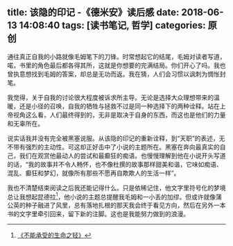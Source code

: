 title: 该隐的印记 -《德米安》读后感
date: 2018-06-13 14:08:40
tags: [读书笔记, 哲学]
categories: 原创
---

通往真正自我的小路就像毛姆笔下的刀锋。时常想起它的结尾，毛姆对读者写道，喏，书里的角色最后都各得其所，这就是你想要的完满结局。你们开心了吗。我也曾执意想找到毛姆的答案，却总是无功而返。我在猜，人们会习惯以讽刺为惆怅封笔。

<!-- more -->

我觉得，关于自我的讨论很大程度被诉求所主导。无论是选择大众理想带来的温暖，还是小径的召唤，自我的牺牲与拯救不过是同一种选择下的两种诠释。站在上帝视角这么看，人们最终得到的，无非是取决于自身的东西，而这也是他们的力量和无辜所在。

说实话我并没有完全被黑塞说服。从该隐的印记的重新诠释，到“天职”的表述，无不带有强烈的主动性。可这却正好击中了小说的主题所在。黑塞在奔向最真实的自己，我们在观赏他最动人的尝试和最癫狂的痴语。也慢慢理解到他在小说开头写道的话，“我的故事并不令人畅怀，也不像杜撰的故事那样甜美和谐，它味如痴语、混乱、癫狂和梦幻，就像所有那些不愿再自欺欺人的生活一样”。 

我也不清楚结束阅读之后我还能记得什么。只是依稀记住，他文字里符号化的梦境总让我想起昆德拉[^1]，他小说的主题总提醒我毛姆和一小丢的加缪。但或许就像蒲公英的种子融进了风里，总有落地扎根的那天我会终于看见方向，然后在另外一本书的文字里牵引回来，留下新的注脚。这也是我能努力做到的浪漫。

[^1]: [《不能承受的生命之轻》](https://book.douban.com/subject/1017143/)